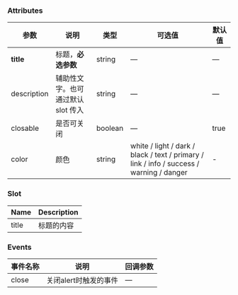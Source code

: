 <tu-alert  color="light" :showIcon="true" title="hello world" description="descriptiondescription">
</tu-alert>


### Attributes
| 参数      | 说明    | 类型      | 可选值       | 默认值   |
|---------- |-------- |---------- |-------------  |-------- |
| **title** | 标题，**必选参数** | string | — | — |
| description | 辅助性文字。也可通过默认 slot 传入 | string | — | — |
| closable | 是否可关闭 | boolean | — | true |
| color | 颜色 | string | white / light / dark / black / text / primary / link / info / success / warning / danger |     -     |

### Slot

| Name | Description |
|------|--------|
| title | 标题的内容 |

### Events
| 事件名称 | 说明 | 回调参数 |
|---------- |-------- |---------- |
| close | 关闭alert时触发的事件 | — |
